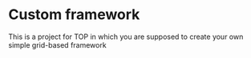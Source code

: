 # Custom framework

This is a project for TOP in which you are supposed to create your own simple grid-based framework
